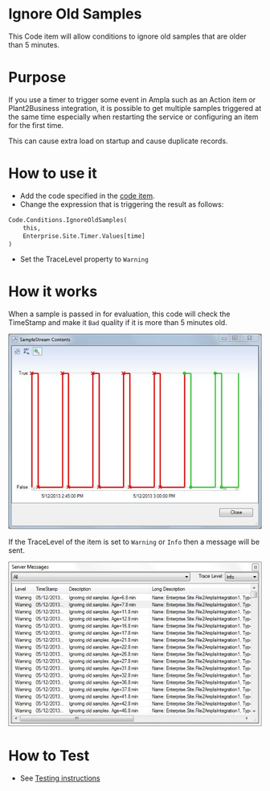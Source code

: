Ignore Old Samples
================

This Code item will allow conditions to ignore old samples that are older than 5 minutes.

Purpose
===
If you use a timer to trigger some event in Ampla such as an Action item or Plant2Business integration, it is possible to get multiple samples triggered at the same time especially when restarting the service or configuring an item for the first time.

This can cause extra load on startup and cause duplicate records.

How to use it
===

* Add the code specified in the [code item](Code.Conditions.cs).
* Change the expression that is triggering the result as follows:

``` CSharp
Code.Conditions.IgnoreOldSamples(
	this,
	Enterprise.Site.Timer.Values[time]
)
```

* Set the TraceLevel property to ```Warning```

How it works
===
When a sample is passed in for evaluation, this code will check the TimeStamp and make it ```Bad``` quality if it is more than 5 minutes old.

![Stream](./images/SampleStream.JPG)

If the TraceLevel of the item is set to ```Warning``` or ```Info``` then a message will be sent. 

![ServerMessages](./images/ServerMessages.JPG)

How to Test
===

* See [Testing instructions](Testing.md)


